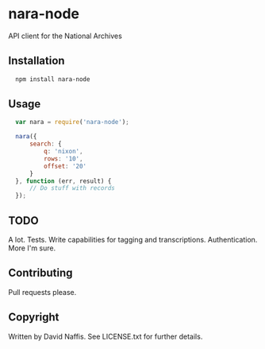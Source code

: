 # nara-node

API client for the National Archives

## Installation

```bash
  npm install nara-node
```

## Usage

```javascript
  var nara = require('nara-node');

  nara({
      search: {
          q: 'nixon',
          rows: '10',
          offset: '20'
      }
  }, function (err, result) {
      // Do stuff with records
  });
```

## TODO

  A lot. Tests. Write capabilities for tagging and transcriptions. Authentication. More I'm sure. 

## Contributing

Pull requests please.

## Copyright

Written by David Naffis. See LICENSE.txt for further details.